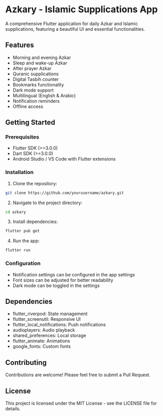 # Azkary - Islamic Supplications App

A comprehensive Flutter application for daily Azkar and Islamic supplications, featuring a beautiful UI and essential functionalities.

## Features

- Morning and evening Azkar
- Sleep and wake-up Azkar
- After prayer Azkar
- Quranic supplications
- Digital Tasbih counter
- Bookmarks functionality
- Dark mode support
- Multilingual (English & Arabic)
- Notification reminders
- Offline access

## Getting Started

### Prerequisites

- Flutter SDK (>=3.0.0)
- Dart SDK (>=3.0.0)
- Android Studio / VS Code with Flutter extensions

### Installation

1. Clone the repository:
```bash
git clone https://github.com/yourusername/azkary.git
```

2. Navigate to the project directory:
```bash
cd azkary
```

3. Install dependencies:
```bash
flutter pub get
```

4. Run the app:
```bash
flutter run
```

### Configuration

- Notification settings can be configured in the app settings
- Font sizes can be adjusted for better readability
- Dark mode can be toggled in the settings

## Dependencies

- flutter_riverpod: State management
- flutter_screenutil: Responsive UI
- flutter_local_notifications: Push notifications
- audioplayers: Audio playback
- shared_preferences: Local storage
- flutter_animate: Animations
- google_fonts: Custom fonts

## Contributing

Contributions are welcome! Please feel free to submit a Pull Request.

## License

This project is licensed under the MIT License - see the LICENSE file for details.

